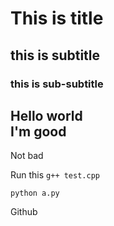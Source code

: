 # This is title
## this is subtitle
### this is sub-subtitle
Hello world <br>
I'm good
---
Not bad

Run this ```g++ test.cpp```
```
python a.py
```
Github
